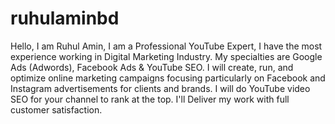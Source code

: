 # ruhulaminbd
Hello, I am Ruhul Amin, I am a Professional YouTube Expert, I have the most experience working in Digital Marketing Industry. My specialties are Google Ads (Adwords), Facebook Ads &amp; YouTube SEO. I will create, run, and optimize online marketing campaigns focusing particularly on Facebook and Instagram advertisements for clients and brands. I will do YouTube video SEO for your channel to rank at the top. I'll Deliver my work with full customer satisfaction.
